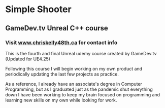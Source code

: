 # Simple Shooter
## GameDev.tv Unreal C++ course
### Visit www.chriskelly48th.ca for contact info

This is the fourth and final Unreal udemy course created by GameDev.tv (Updated for UE4.25) 

Following this course I will begin working on my own product and periodically updating the last few projects as practice. 

As a reference, I already have an associate's degree in Computer Programming, but as I graduated just as the pandemic shut everything down I have been working to keep my brain focused on programming and learning new skills on my own while looking for work. 
